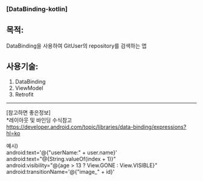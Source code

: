 ### [DataBinding-kotlin]  

## 목적:
DataBinding을 사용하여 GitUser의 repository를 검색하는 앱

## 사용기술:
1. DataBinding
2. ViewModel
3. Retrofit


---
[참고하면 좋은정보]  
*레이아웃 및 바인딩 수식참고  
https://developer.android.com/topic/libraries/data-binding/expressions?hl=ko  

예시)  
android:text='@{"userName:" + user.name}'  
android:text="@{String.valueOf(index + 1)}"  
android:visibility="@{age > 13 ? View.GONE : View.VISIBLE}"  
android:transitionName='@{"image_" + id}'  
